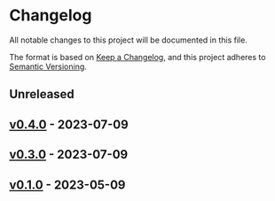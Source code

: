 # Changelog

All notable changes to this project will be documented in this file.

The format is based on [Keep a Changelog](https://keepachangelog.com/en/1.0.0/),
and this project adheres to [Semantic Versioning](https://semver.org/spec/v2.0.0.html).

## Unreleased

## [v0.4.0](https://github.com/souradipp76/tp_chaos_generator/releases/tag/v0.4.0) - 2023-07-09

## [v0.3.0](https://github.com/souradipp76/tp_chaos_generator/releases/tag/v0.3.0) - 2023-07-09

## [v0.1.0](https://github.com/souradipp76/tp_chaos_generator/releases/tag/v0.1.0) - 2023-05-09